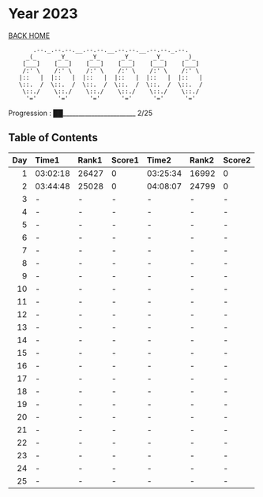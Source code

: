 # Year 2023

[BACK HOME](../README.md)

```Plain Text
       .--._.--.--.__.--.--.__.--.--.__.--.--._.--.
     _(_      _Y_      _Y_      _Y_      _Y_      _)_
    [___]    [___]    [___]    [___]    [___]    [___]
    /:' \    /:' \    /:' \    /:' \    /:' \    /:' \
   |::   |  |::   |  |::   |  |::   |  |::   |  |::   |
   \::.  /  \::.  /  \::.  /  \::.  /  \::.  /  \::.  /
    \::./    \::./    \::./    \::./    \::./    \::./
     '='      '='      '='      '='      '='      '='
```

Progression : ██_______________________ 2/25

## Table of Contents

|   Day | Time1    | Rank1   | Score1   | Time2    | Rank2   | Score2   |
|------:|:---------|:--------|:---------|:---------|:--------|:---------|
|     1 | 03:02:18 | 26427   | 0        | 03:25:34 | 16992   | 0        |
|     2 | 03:44:48 | 25028   | 0        | 04:08:07 | 24799   | 0        |
|     3 | -        | -       | -        | -        | -       | -        |
|     4 | -        | -       | -        | -        | -       | -        |
|     5 | -        | -       | -        | -        | -       | -        |
|     6 | -        | -       | -        | -        | -       | -        |
|     7 | -        | -       | -        | -        | -       | -        |
|     8 | -        | -       | -        | -        | -       | -        |
|     9 | -        | -       | -        | -        | -       | -        |
|    10 | -        | -       | -        | -        | -       | -        |
|    11 | -        | -       | -        | -        | -       | -        |
|    12 | -        | -       | -        | -        | -       | -        |
|    13 | -        | -       | -        | -        | -       | -        |
|    14 | -        | -       | -        | -        | -       | -        |
|    15 | -        | -       | -        | -        | -       | -        |
|    16 | -        | -       | -        | -        | -       | -        |
|    17 | -        | -       | -        | -        | -       | -        |
|    18 | -        | -       | -        | -        | -       | -        |
|    19 | -        | -       | -        | -        | -       | -        |
|    20 | -        | -       | -        | -        | -       | -        |
|    21 | -        | -       | -        | -        | -       | -        |
|    22 | -        | -       | -        | -        | -       | -        |
|    23 | -        | -       | -        | -        | -       | -        |
|    24 | -        | -       | -        | -        | -       | -        |
|    25 | -        | -       | -        | -        | -       | -        |
